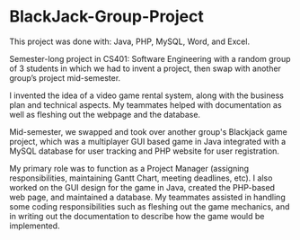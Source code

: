 # BlackJack-Group-Project
This project was done with: Java, PHP, MySQL, Word, and Excel.

Semester-long project in CS401: Software Engineering with a random group of 3 students in which we had to invent a project, then swap with another group’s project mid-semester.

I invented the idea of a video game rental system, along with the business plan and technical aspects. My teammates helped with documentation as well as fleshing out the webpage and the database.

Mid-semester, we swapped and took over another group's Blackjack game project, which was a multiplayer GUI based game in Java integrated with a MySQL database for user tracking and PHP website for user registration.

My primary role was to function as a Project Manager (assigning responsibilities, maintaining Gantt Chart, meeting deadlines, etc). I also worked on the GUI design for the game in Java, created the PHP-based web page, and maintained a database. My teammates assisted in handling some coding responsibilities such as fleshing out the game mechanics, and in writing out the documentation to describe how the game would be implemented.
